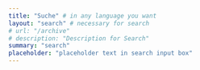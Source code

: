 ```yaml
---
title: "Suche" # in any language you want
layout: "search" # necessary for search
# url: "/archive"
# description: "Description for Search"
summary: "search"
placeholder: "placeholder text in search input box"
---
```


